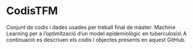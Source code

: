 # CodisTFM
Conjunt de codis i dades usades per treball final de màster: Machine Learning per a l’optimització d’un model epidemiològic en tuberculosis\\
A continuació es descriuen els codis i objectes presents en aquest GitHub.
